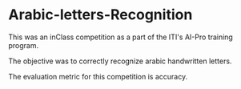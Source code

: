 # Arabic-letters-Recognition
This was an inClass competition as a part of the ITI's AI-Pro training program.

The objective was to correctly recognize arabic handwritten letters.

The evaluation metric for this competition is accuracy.

